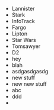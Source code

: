 - Lannister
- Stark
- InfoTrack
- Fargo
- Lipton
- Star Wars
- Tomsawyer
- D2
- hey
- blah
- asdgasdgasdg
- new stuff
- new new stuff
- abc
- ddd
- 
